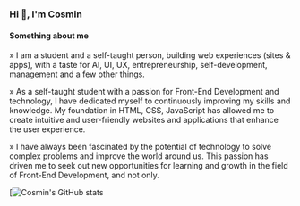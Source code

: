 <h3>Hi 👋, I'm Cosmin</h3>

<h4>Something about me </h4>

» I am a student and a self-taught person, building web experiences (sites & apps), with a taste for AI, UI, UX, entrepreneurship, self-development, management and a few other things.

» As a self-taught student with a passion for Front-End Development and technology, I have dedicated myself to continuously improving my skills and knowledge. My foundation in HTML, CSS, JavaScript has allowed me to create intuitive and user-friendly websites and applications that enhance the user experience.

» I have always been fascinated by the potential of technology to solve complex problems and improve the world around us. This passion has driven me to seek out new opportunities for learning and growth in the field of Front-End Development, and not only.

[![Cosmin's GitHub stats](https://github-readme-stats.vercel.app/api?username=cosmin-panescu&show_icons=true&theme=transparent)
